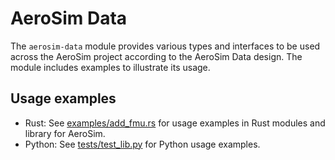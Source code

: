 # AeroSim Data

The `aerosim-data` module provides various types and interfaces to be used across the AeroSim project according to the AeroSim Data design. The module includes examples to illustrate its usage.

## Usage examples

- Rust:
    See [examples/add_fmu.rs](examples/add_fmu.rs) for usage examples in Rust modules and library for AeroSim.
- Python:
    See [tests/test_lib.py](tests/test_lib.py) for Python usage examples.